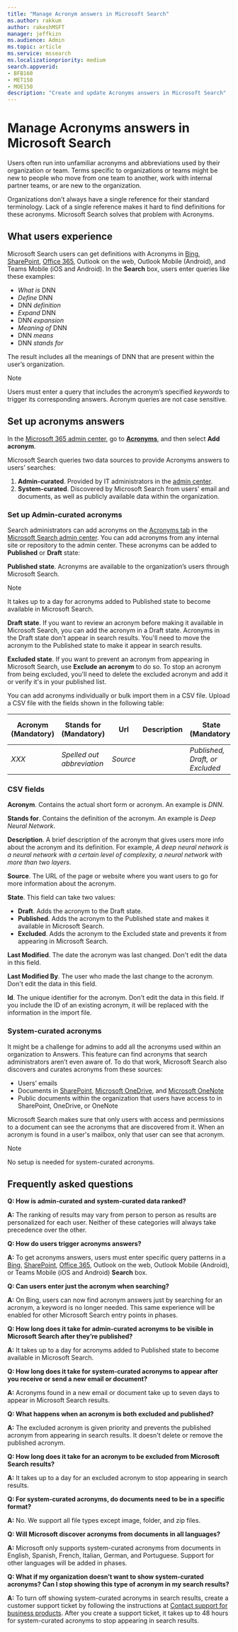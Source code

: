 ```yaml
---
title: "Manage Acronym answers in Microsoft Search"
ms.author: rakkum
author: rakeshMSFT
manager: jeffkizn
ms.audience: Admin
ms.topic: article
ms.service: mssearch
ms.localizationpriority: medium
search.appverid:
- BFB160
- MET150
- MOE150
description: "Create and update Acronyms answers in Microsoft Search"
---
```

# Manage Acronyms answers in Microsoft Search

Users often run into unfamiliar acronyms and abbreviations used by their organization or team. Terms specific to organizations or teams might be new to people who move from one team to another, work with internal partner teams, or are new to the organization.

Organizations don't always have a single reference for their standard terminology. Lack of a single reference makes it hard to find definitions for these acronyms. Microsoft Search solves that problem with Acronyms.

## What users experience

Microsoft Search users can get definitions with Acronyms in [Bing](https://Bing.com), [SharePoint](https://products.office.com/sharepoint/collaboration), [Office 365](https://Office.com), Outlook on the web, Outlook Mobile (Android), and Teams Mobile (iOS and Android). In the **Search** box, users enter queries like these examples:

- *What is* DNN
- *Define* DNN
- DNN *definition*
- *Expand* DNN
- DNN *expansion*
- *Meaning of* DNN
- DNN *means*
- DNN *stands for*

The result includes all the meanings of DNN that are present within the user’s organization.

> [!NOTE]
> Users must enter a query that includes the acronym’s specified *keywords* to trigger its corresponding answers. Acronym queries are not case sensitive.

## Set up acronyms answers

In the [Microsoft 365 admin center](https://admin.microsoft.com), go to [**Acronyms**](https://admin.microsoft.com/Adminportal/Home#/MicrosoftSearch/acronyms), and then select **Add acronym**.

Microsoft Search queries two data sources to provide Acronyms answers to users’ searches:

1. **Admin-curated**. Provided by IT administrators in the [admin center](https://admin.microsoft.com/Adminportal/Home#/MicrosoftSearch/acronyms).
2. **System-curated**. Discovered by Microsoft Search from users' email and documents, as well as publicly available data within the organization.

### Set up Admin-curated acronyms

Search administrators can add acronyms on the [Acronyms tab](https://admin.microsoft.com/Adminportal/Home#/MicrosoftSearch/acronyms) in the  [Microsoft Search admin center](https://admin.microsoft.com/Adminportal/Home#/MicrosoftSearch). You can add acronyms from any internal site or repository to the admin center. These acronyms can be added to **Published** or **Draft** state:

**Published state**. Acronyms are available to the organization’s users through Microsoft Search.

> [!NOTE]
> It takes up to a day for acronyms added to Published state to become available in Microsoft Search.

**Draft state**. If you want to review an acronym before making it available in Microsoft Search, you can add the acronym in a Draft state. Acronyms in the Draft state don't appear in search results. You'll need to move the acronym to the Published state to make it appear in search results.

**Excluded state**. If you want to prevent an acronym from appearing in Microsoft Search, use **Exclude an acronym** to do so. To stop an acronym from being excluded, you'll need to delete the excluded acronym and add it or verify it's in your published list.

You can add acronyms individually or bulk import them in a CSV file. Upload a CSV file with the fields shown in the following table:

| Acronym (Mandatory) | Stands for (Mandatory) | Url | Description  | State (Mandatory) | Last Modified | Last Modified By | Id |
| --------- | --------- | --------- | ---------- | --------- |--------- |--------- |--------- |
| *XXX* | *Spelled out abbreviation* | *Source* |  | *Published, Draft, or Excluded* |  |  |  |

### CSV fields

**Acronym**. Contains the actual short form or acronym. An example is *DNN*.

**Stands for**. Contains the definition of the acronym. An example is *Deep Neural Network*.

**Description**. A brief description of the acronym that gives users more info about the acronym and its definition. For example, *A deep neural network is a neural network with a certain level of complexity, a neural network with more than two layers*.

**Source**. The URL of the page or website where you want users to go for more information about the acronym.

**State**. This field can take two values:

- **Draft**. Adds the acronym to the Draft state.
- **Published**. Adds the acronym to the Published state and makes it available in Microsoft Search.
- **Excluded**. Adds the acronym to the Excluded state and prevents it from appearing in Microsoft Search.

**Last Modified**. The date the acronym was last changed. Don't edit the data in this field.

**Last Modified By**. The user who made the last change to the acronym. Don't edit the data in this field.

**Id**. The unique identifier for the acronym. Don't edit the data in this field. If you include the ID of an existing acronym, it will be replaced with the information in the import file.

### System-curated acronyms

It might be a challenge for admins to add all the acronyms used within an organization to Answers. This feature can find acronyms that search administrators aren’t even aware of. To do that work, Microsoft Search also discovers and curates acronyms from these sources:

- Users’ emails
- Documents in [SharePoint](https://products.office.com/sharepoint/collaboration), [Microsoft OneDrive]( https://onedrive.live.com/about/), and [Microsoft OneNote](https://www.onenote.com/)
- Public documents within the organization that users have access to in SharePoint, OneDrive, or OneNote

Microsoft Search makes sure that only users with access and permissions to a document can see the acronyms that are discovered from it. When an acronym is found in a user's mailbox, only that user can see that acronym.

> [!NOTE]
> No setup is needed for system-curated acronyms.

## Frequently asked questions

**Q: How is admin-curated and system-curated data ranked?**

**A:** The ranking of results may vary from person to person as results are personalized for each user. Neither of these categories will always take precedence over the other.

**Q: How do users trigger acronyms answers?**

**A:** To get acronyms answers, users must enter specific query patterns in a [Bing](https://bing.com), [SharePoint](https://products.office.com/sharepoint/collaboration), [Office 365](https://Office.com), Outlook on the web, Outlook Mobile (Android), or Teams Mobile (iOS and Android) **Search** box.

**Q: Can users enter just the acronym when searching?**

**A:** On Bing, users can now find acronym answers just by searching for an acronym, a keyword is no longer needed. This same experience will be enabled for other Microsoft Search entry points in phases.

**Q: How long does it take for admin-curated acronyms to be visible in Microsoft Search after they’re published?**

**A:** It takes up to a day for acronyms added to Published state to become available in Microsoft Search.

**Q: How long does it take for system-curated acronyms to appear after you receive or send a new email or document?**

**A:** Acronyms found in a new email or document take up to seven days to appear in Microsoft Search results.

**Q: What happens when an acronym is both excluded and published?**

**A:** The excluded acronym is given priority and prevents the published acronym from appearing in search results. It doesn't delete or remove the published acronym.

**Q: How long does it take for an acronym to be excluded from Microsoft Search results?**

**A:** It takes up to a day for an excluded acronym to stop appearing in search results.

**Q: For system-curated acronyms, do documents need to be in a specific format?**

**A:** No. We support all file types except image, folder, and zip files.

**Q: Will Microsoft discover acronyms from documents in all languages?**

**A:** Microsoft only supports system-curated acronyms from documents in English, Spanish, French, Italian, German, and Portuguese. Support for other languages will be added in phases.

**Q: What if my organization doesn’t want to show system-curated acronyms? Can I stop showing this type of acronym in my search results?**

**A:** To turn off showing system-curated acronyms in search results, create a customer support ticket by following the instructions at [Contact support for business products](/microsoft-365/admin/contact-support-for-business-products).
After you create a support ticket, it takes up to 48 hours for system-curated acronyms to stop appearing in search results.
